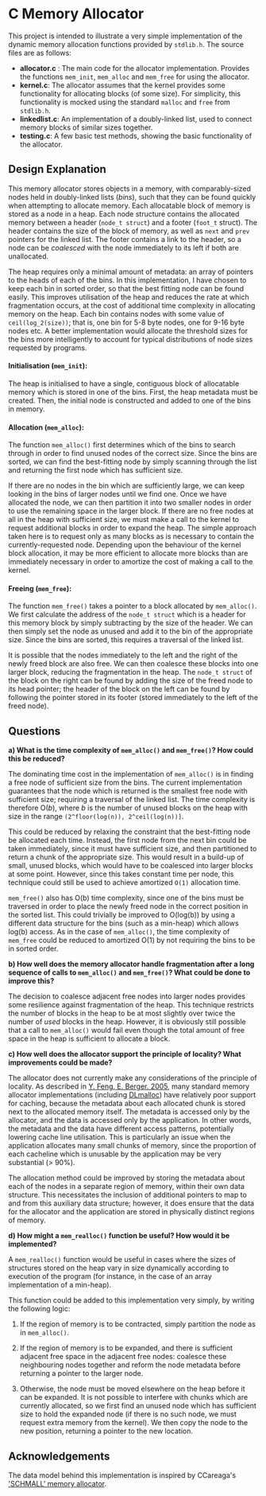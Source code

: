 # C Memory Allocator
This project is intended to illustrate a very simple implementation of the dynamic memory allocation functions provided by `stdlib.h`. The source files are as follows:
  * __allocator.c__ : The main code for the allocator implementation. Provides the functions `mem_init`, `mem_alloc` and `mem_free` for using the allocator.
  * __kernel.c__: The allocator assumes that the kernel provides some functionality for allocating blocks (of some size). For simplicity, this functionality is mocked using the standard `malloc` and `free` from `stdlib.h`.
  * __linkedlist.c__: An implementation of a doubly-linked list, used to connect memory blocks of similar sizes together.
  * __testing.c__: A few basic test methods, showing the basic functionality of the allocator.

## Design Explanation
This memory allocator stores objects in a memory, with comparably-sized nodes held in doubly-linked lists (_bins_), such that they can be found quickly when attempting to allocate memory. Each allocatable block of memory is stored as a node in a heap. Each node structure contains the allocated memory between a header (`node_t struct`) and a footer (`foot_t` struct). The header contains the size of the block of memory, as well as `next` and `prev` pointers for the linked list. The footer contains a link to the header, so a node can be _coalesced_ with the node immediately to its left if both are unallocated.

The heap requires only a minimal amount of metadata: an array of pointers to the heads of each of the bins. In this implementation, I have chosen to keep each bin in sorted order, so that the best fitting node can be found easily. This improves utilisation of the heap and reduces the rate at which fragmentation occurs, at the cost of additional time complexity in allocating memory on the heap. Each bin contains nodes with some value of `ceil(log_2(size))`; that is, one bin for 5-8 byte nodes, one for 9-16 byte nodes etc. A better implementation would allocate the threshold sizes for the bins more intelligently to account for typical distributions of node sizes requested by programs.

#### Initialisation (`mem_init`):
The heap is initialised to have a single, contiguous block of allocatable memory which is stored in one of the bins. First, the heap metadata must be created. Then, the initial node is constructed and added to one of the bins in memory.

#### Allocation (`mem_alloc`):
The function `mem_alloc()` first determines which of the bins to search through in order to find unused nodes of the correct size. Since the bins are sorted, we can find the best-fitting node by simply scanning through the list and returning the first node which has sufficient size. 

If there are no nodes in the bin which are sufficiently large, we can keep looking in the bins of larger nodes until we find one. Once we have allocated the node, we can then partition it into two smaller nodes in order to use the remaining space in the larger block. If there are no free nodes at all in the heap with sufficient size, we must make a call to the kernel to request additional blocks in order to expand the heap. The simple approach taken here is to request only as many blocks as is necessary to contain the currently-requested node. Depending upon the behaviour of the kernel block allocation, it may be more efficient to allocate more blocks than are immediately necessary in order to amortize the cost of making a call to the kernel.

#### Freeing (`mem_free`):
The function `mem_free()` takes a pointer to a block allocated by `mem_alloc()`. We first calculate the address of the `node_t struct` which is a header for this memory block by simply subtracting by the size of the header. We can then simply set the node as unused and add it to the bin of the appropriate size. Since the bins are sorted, this requires a traversal of the linked list.

It is possible that the nodes immediately to the left and the right of the newly freed block are also free. We can then coalesce these blocks into one larger block, reducing the fragmentation in the heap. The `node_t struct` of the block on the right can be found by adding the size of the freed node to its head pointer; the header of the block on the left can be found by following the pointer stored in its footer (stored immediately to the left of the freed node).


## Questions

**a) What is the time complexity of `mem_alloc()` and `mem_free()`? How could this be reduced?**

The dominating time cost in the implementation of `mem_alloc()` is in finding a free node of sufficient size from the bins. The current implementation guarantees that the node which is returned is the smallest free node with sufficient size; requiring a traversal of the linked list. The time complexity is therefore O(_b_), where _b_ is the number of unused blocks on the heap with size in the range `(2^floor(log(n)), 2^ceil(log(n))]`.

This could be reduced by relaxing the constraint that the best-fitting node be allocated each time. Instead, the first node from the next bin could be taken immediately, since it must have sufficient size, and then partitioned to return a chunk of the appropriate size. This would result in a build-up of small, unused blocks, which would have to be coalesced into larger blocks at some point. However, since this takes constant time per node, this technique could still be used to achieve amortized `O(1)` allocation time. 

`mem_free()` also has O(b) time complexity, since one of the bins must be traversed in order to place the newly freed node in the correct position in the sorted list. This could trivially be improved to O(log(b)) by using a different data structure for the bins (such as a min-heap) which allows log(b) access. As in the case of `mem_alloc()`, the time complexity of `mem_free` could be reduced to amortized O(1) by not requiring the bins to be in sorted order.

**b) How well does the memory allocator handle fragmentation after a long sequence of calls to `mem_alloc()` and `mem_free()`? What could be done to improve this?**

The decision to coalesce adjacent free nodes into larger nodes provides some resilience against fragmentation of the heap. This technique restricts the number of blocks in the heap to be at most slightly over twice the number of _used_ blocks in the heap. However, it is obviously still possible that a call to `mem_alloc()` would fail even though the total amount of free space in the heap is sufficient to allocate a block.

**c) How well does the allocator support the principle of locality? What improvements could be made?**

The allocator does not currently make any considerations of the principle of locality. As described in [Y. Feng, E. Berger. 2005](https://), many standard memory allocator implementations (including [DLmalloc](http://g.oswego.edu/dl/html/malloc.html)) have relatively poor support for caching, because the metadata about each allocated chunk is stored next to the allocated memory itself. The metadata is accessed only by the allocator, and the data is accessed only by the application. In other words, the metadata and the data have different access patterns, potentially lowering cache line utilisation. This is particularly an issue when the application allocates many small chunks of memory, since the proportion of each cacheline which is unusable by the application may be very substantial (> 90%).

The allocation method could be improved by storing the metadata about each of the nodes in a separate region of memory, within their own data structure. This necessitates the inclusion of additional pointers to map to and from this auxiliary data structure; however, it does ensure that the data for the allocator and the application are stored in physically distinct regions of memory.

**d) How might a `mem_realloc()` function be useful? How would it be implemented?**

A `mem_realloc()` function would be useful in cases where the sizes of structures stored on the heap vary in size dynamically according to execution of the program (for instance, in the case of an array implementation of a min-heap).

This function could be added to this implementation very simply, by writing the following logic:
  1. If the region of memory is to be contracted, simply partition the node as in `mem_alloc()`.

  2. If the region of memory is to be expanded, and there is sufficient adjacent free space in the adjacent free nodes: coalesce these neighbouring nodes together and reform the node metadata before returning a pointer to the larger node.

  3. Otherwise, the node must be moved elsewhere on the heap before it can be expanded. It is not possible to interfere with chunks which are currently allocated, so we first find an unused node which has sufficient size to hold the expanded node (if there is no such node, we must request extra memory from the kernel). We then copy the node to the new position, returning a pointer to the new location.

## Acknowledgements

The data model behind this implementation is inspired by CCareaga's ['SCHMALL' memory allocator](https://github.com/CCareaga/heap_allocator).